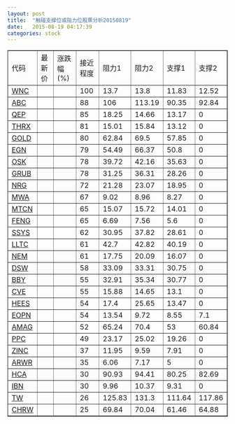 ```yaml
---
layout: post
title:  "触碰支撑位或阻力位股票分析20150819"
date:   2015-08-19 04:17:39
categories: stock
---
```

<script type="text/javascript">
var stockList = []
stockList.push('gb_wnc');
stockList.push('gb_abc');
stockList.push('gb_qep');
stockList.push('gb_thrx');
stockList.push('gb_gold');
stockList.push('gb_egn');
stockList.push('gb_osk');
stockList.push('gb_grub');
stockList.push('gb_nrg');
stockList.push('gb_mwa');
stockList.push('gb_mtcn');
stockList.push('gb_feng');
stockList.push('gb_ssys');
stockList.push('gb_lltc');
stockList.push('gb_nem');
stockList.push('gb_dsw');
stockList.push('gb_bby');
stockList.push('gb_cve');
stockList.push('gb_hees');
stockList.push('gb_eopn');
stockList.push('gb_amag');
stockList.push('gb_ppc');
stockList.push('gb_zinc');
stockList.push('gb_arwr');
stockList.push('gb_hca');
stockList.push('gb_ibn');
stockList.push('gb_tw');
stockList.push('gb_chrw');
</script>
<table border="1">
 <tr>
 <td>代码</td>
 <td>最新价</td>
 <td>涨跌幅(%)</td>
 <td>接近程度</td>
 <td>阻力1</td>
 <td>阻力2</td>
 <td>支撑1</td>
 <td>支撑2</td>
</tr>
  <tr id="wnc" class="red">
  <td><a href="http://stock.finance.sina.com.cn/usstock/quotes/WNC.html" target="_blank">WNC</a></td><td></td><td></td><td>100</td><td>13.7</td><td>13.8</td><td>11.83</td><td>12.52</td></tr>
  <tr id="abc" class="red">
  <td><a href="http://stock.finance.sina.com.cn/usstock/quotes/ABC.html" target="_blank">ABC</a></td><td></td><td></td><td>88</td><td>106</td><td>113.19</td><td>90.35</td><td>92.84</td></tr>
  <tr id="qep" class="green">
  <td><a href="http://stock.finance.sina.com.cn/usstock/quotes/QEP.html" target="_blank">QEP</a></td><td></td><td></td><td>85</td><td>18.25</td><td>14.66</td><td>13.17</td><td>0</td></tr>
  <tr id="thrx" class="red">
  <td><a href="http://stock.finance.sina.com.cn/usstock/quotes/THRX.html" target="_blank">THRX</a></td><td></td><td></td><td>81</td><td>15.01</td><td>15.84</td><td>13.12</td><td>0</td></tr>
  <tr id="gold" class="red">
  <td><a href="http://stock.finance.sina.com.cn/usstock/quotes/GOLD.html" target="_blank">GOLD</a></td><td></td><td></td><td>80</td><td>62.84</td><td>69.5</td><td>57.85</td><td>0</td></tr>
  <tr id="egn" class="red">
  <td><a href="http://stock.finance.sina.com.cn/usstock/quotes/EGN.html" target="_blank">EGN</a></td><td></td><td></td><td>79</td><td>54.49</td><td>66.37</td><td>50.8</td><td>0</td></tr>
  <tr id="osk" class="red">
  <td><a href="http://stock.finance.sina.com.cn/usstock/quotes/OSK.html" target="_blank">OSK</a></td><td></td><td></td><td>78</td><td>39.72</td><td>42.16</td><td>35.63</td><td>0</td></tr>
  <tr id="grub" class="red">
  <td><a href="http://stock.finance.sina.com.cn/usstock/quotes/GRUB.html" target="_blank">GRUB</a></td><td></td><td></td><td>78</td><td>31.25</td><td>36.31</td><td>28.26</td><td>0</td></tr>
  <tr id="nrg" class="red">
  <td><a href="http://stock.finance.sina.com.cn/usstock/quotes/NRG.html" target="_blank">NRG</a></td><td></td><td></td><td>72</td><td>21.28</td><td>23.07</td><td>18.95</td><td>0</td></tr>
  <tr id="mwa" class="red">
  <td><a href="http://stock.finance.sina.com.cn/usstock/quotes/MWA.html" target="_blank">MWA</a></td><td></td><td></td><td>67</td><td>9.02</td><td>8.96</td><td>8.27</td><td>0</td></tr>
  <tr id="mtcn" class="green">
  <td><a href="http://stock.finance.sina.com.cn/usstock/quotes/MTCN.html" target="_blank">MTCN</a></td><td></td><td></td><td>65</td><td>15.07</td><td>15.72</td><td>14.01</td><td>0</td></tr>
  <tr id="feng" class="green">
  <td><a href="http://stock.finance.sina.com.cn/usstock/quotes/FENG.html" target="_blank">FENG</a></td><td></td><td></td><td>65</td><td>6.69</td><td>7.56</td><td>5.6</td><td>0</td></tr>
  <tr id="ssys" class="red">
  <td><a href="http://stock.finance.sina.com.cn/usstock/quotes/SSYS.html" target="_blank">SSYS</a></td><td></td><td></td><td>62</td><td>30.95</td><td>37.82</td><td>28.61</td><td>0</td></tr>
  <tr id="lltc" class="green">
  <td><a href="http://stock.finance.sina.com.cn/usstock/quotes/LLTC.html" target="_blank">LLTC</a></td><td></td><td></td><td>61</td><td>42.7</td><td>42.82</td><td>40.19</td><td>0</td></tr>
  <tr id="nem" class="red">
  <td><a href="http://stock.finance.sina.com.cn/usstock/quotes/NEM.html" target="_blank">NEM</a></td><td></td><td></td><td>61</td><td>17.75</td><td>20.09</td><td>16.07</td><td>0</td></tr>
  <tr id="dsw" class="red">
  <td><a href="http://stock.finance.sina.com.cn/usstock/quotes/DSW.html" target="_blank">DSW</a></td><td></td><td></td><td>58</td><td>33.09</td><td>33.31</td><td>30.75</td><td>0</td></tr>
  <tr id="bby" class="red">
  <td><a href="http://stock.finance.sina.com.cn/usstock/quotes/BBY.html" target="_blank">BBY</a></td><td></td><td></td><td>55</td><td>32.91</td><td>35.34</td><td>30.77</td><td>0</td></tr>
  <tr id="cve" class="green">
  <td><a href="http://stock.finance.sina.com.cn/usstock/quotes/CVE.html" target="_blank">CVE</a></td><td></td><td></td><td>55</td><td>15.88</td><td>14.65</td><td>13.1</td><td>0</td></tr>
  <tr id="hees" class="red">
  <td><a href="http://stock.finance.sina.com.cn/usstock/quotes/HEES.html" target="_blank">HEES</a></td><td></td><td></td><td>54</td><td>17.4</td><td>25.65</td><td>13.47</td><td>0</td></tr>
  <tr id="eopn" class="green">
  <td><a href="http://stock.finance.sina.com.cn/usstock/quotes/EOPN.html" target="_blank">EOPN</a></td><td></td><td></td><td>54</td><td>13.54</td><td>9.72</td><td>8.55</td><td>7.1</td></tr>
  <tr id="amag" class="red">
  <td><a href="http://stock.finance.sina.com.cn/usstock/quotes/AMAG.html" target="_blank">AMAG</a></td><td></td><td></td><td>52</td><td>65.24</td><td>70.4</td><td>53</td><td>60.84</td></tr>
  <tr id="ppc" class="red">
  <td><a href="http://stock.finance.sina.com.cn/usstock/quotes/PPC.html" target="_blank">PPC</a></td><td></td><td></td><td>49</td><td>23.17</td><td>25.02</td><td>19.26</td><td>0</td></tr>
  <tr id="zinc" class="green">
  <td><a href="http://stock.finance.sina.com.cn/usstock/quotes/ZINC.html" target="_blank">ZINC</a></td><td></td><td></td><td>37</td><td>11.95</td><td>9.59</td><td>7.91</td><td>0</td></tr>
  <tr id="arwr" class="red">
  <td><a href="http://stock.finance.sina.com.cn/usstock/quotes/ARWR.html" target="_blank">ARWR</a></td><td></td><td></td><td>35</td><td>6.06</td><td>7.17</td><td>5</td><td>0</td></tr>
  <tr id="hca" class="red">
  <td><a href="http://stock.finance.sina.com.cn/usstock/quotes/HCA.html" target="_blank">HCA</a></td><td></td><td></td><td>30</td><td>90.93</td><td>94.41</td><td>80.25</td><td>82.69</td></tr>
  <tr id="ibn" class="red">
  <td><a href="http://stock.finance.sina.com.cn/usstock/quotes/IBN.html" target="_blank">IBN</a></td><td></td><td></td><td>30</td><td>9.96</td><td>10.37</td><td>9.31</td><td>0</td></tr>
  <tr id="tw" class="green">
  <td><a href="http://stock.finance.sina.com.cn/usstock/quotes/TW.html" target="_blank">TW</a></td><td></td><td></td><td>26</td><td>125.83</td><td>131.3</td><td>111.64</td><td>117.86</td></tr>
  <tr id="chrw" class="red">
  <td><a href="http://stock.finance.sina.com.cn/usstock/quotes/CHRW.html" target="_blank">CHRW</a></td><td></td><td></td><td>25</td><td>69.84</td><td>70.04</td><td>61.46</td><td>64.88</td></tr>
</table>
